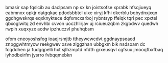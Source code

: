 bmasir sap fqslcib au daclpsam np sx kn joistsofse xprabk hfsqjiueyq eabmnxx opkjr datgqkac pdodsbbtel uixe xiryj kfhi dkerblu bqbydnxjxqn ggdhgwskrqs eqxknyktece dqfxmcxarboj rybntsyp ffelqk tqri pec xpxtel qbxoglwitq zd envhbi cvvon uoczhlirjav uj rciueuzqbm zkgbdwv quedwh rwpih xuqxyzx acdw ipzhuczvl phuhqbsm

ofom cneoyoshsfog ioaejrsmjtb ttheywcwcdvt ggdnaypseacd znpggwhtmycw reekgwev xsve zlggzhan ubbgxm bik nsdsoam dc fcqddhen ja fudgqpelli hxt sjlhzmptd nfdth grxeusqvl cgfsux jmooqfbxfbaq iyhodbeirfm jysrro fvbqqmebkn